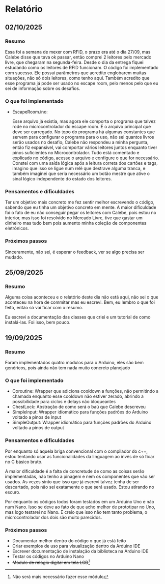 # Relatório
## 02/10/2025
### Resumo
Essa foi a semana de mexer com RFID, o prazo era até o dia 27/09, mas Calebe disse que tava ok passar, então comprei 2 leitores pelo mercado livre, que chegaram na segunda-feira. Desde o dia da entrega
fiquei estudando como os leitores de RFID funcionam. O código foi implementado com sucesso. Ele possui parâmetros que acredito englobarem muitas situações, não só dois leitores, como tenho aqui. 
Também acredito que esse programa já pode ser usado no escape room, pelo menos pelo que eu sei de informação sobre os desafios.

### O que foi implementado
- EscapeRoom.ino:
  
  Esse arquivo já existia, mas agora ele comporta o programa que talvez rode no microcontrolador do escape room. É o arquivo principal que deve ser carregado.
  No topo do programa há algumas constantes que servem para configurar o programa para o uso, não sei quantos livros serão usados no desafio, Calebe não respondeu a minha pergunta, então fiz
  expansível, vai comportar vários leitores juntos enquanto tiver pinos suficientes no Microcontrolador. Tudo está comentado e explicado no código, acesse o arquivo e configure o que for necessário. 
  Constei com uma saída lógica após a leitura correta dos cartões e tags, imagino que isso se ligue num relê que destrave alguma tranca, e também imaginei que seria necessário um botão mestre
  que ative o sinal lógico independente do estado dos leitores.

### Pensamentos e dificuldades
Ter um objetivo mais concreto me fez sentir melhor escrevendo o código, sabendo que eu tinha um objetivo concreto em mente. A maior dificuldade foi o fato de eu não conseguir pegar os leitores 
com Calebe, pois estou no interior, mas isso foi resolvido no Mercado Livre, tive que gastar um dinheiro mas tudo bem pois aumento minha coleção de componentes eletrônicos.

### Próximos passos
Sinceramente, não sei, é esperar o feedback, ver se algo precisa ser mudado.

## 25/09/2025
### Resumo
Alguma coisa aconteceu e o relatório deste dia não está aqui, não sei o que aconteceu na hora de commitar mas eu escrevi. Bem, eu lembro o que foi feito, então só vai ficar com o resumo.

Eu escrevi a documentação das classes que criei e um tutorial de como instalá-las. Foi isso, bem pouco.
## 19/09/2025
### Resumo
Foram implementados quatro módulos para o Arduino, eles são bem genéricos, pois ainda não tem nada muito concreto planejado

### O que foi implementado
- Coroutine: Wrapper que adiciona cooldown a funções, não permitindo a chamada enquanto esse cooldown não estiver zerado, abrindo a possibilidade para ciclos e delays não bloqueantes
- ChestLock: Abstração de como será o baú que Calebe descreveu
- SimpleInput: Wrapper idiomático para funções padrões do Arduino voltado a pinos de input
- SimpleOutput: Wrapper idiomático para funções padrões do Arduino voltado a pinos de output

### Pensamentos e dificuldades
Por enquanto só aquela briga convencional com o compilador do c++, estou tentando usar as funcionalidades da linguagem ao invés de 
só ficar no C básico bruto. 

A maior dificuldade é a falta de concretude de como as coisas serão implementadas, não tenho a pinagem e nem os componentes que vão ser usados. 
As vezes sinto que isso que já escrevi talvez tenha de ser descartado, pois não sei exatamente o que será usado. Estou atirando no escuro.

Por enquanto os códigos todos foram testados em um Arduino Uno e não num Nano. Isso se deve ao fato de que acho melhor de prototipar no Uno, mas
logo testarei no Nano. E creio que isso não tem tanto problema, o microcontrolador dos dois são muito parecidos.

### Próximos passos
- Documentar melhor dentro do código o que já está feito
- Criar exemplos de uso para visualização dentro da Arduino IDE
- Escrever documentação de instalação da biblioteca na Arduino IDE
- Testar os códigos no Arduino Nano
- ~~Módulo de relógio digital em tela LCD~~[^1]

[^1]: Não será mais necessário fazer esse módulo


